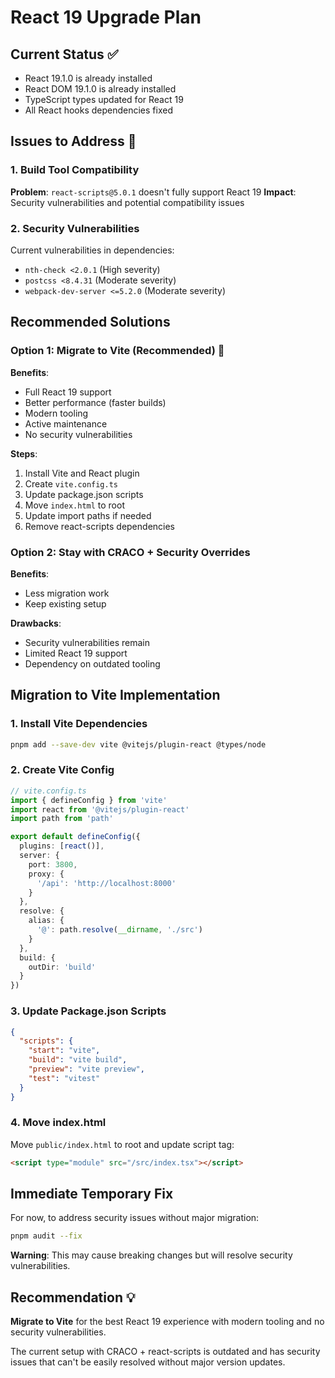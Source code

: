 # React 19 Upgrade Plan

## Current Status ✅
- React 19.1.0 is already installed
- React DOM 19.1.0 is already installed
- TypeScript types updated for React 19
- All React hooks dependencies fixed

## Issues to Address 🚨

### 1. Build Tool Compatibility
**Problem**: `react-scripts@5.0.1` doesn't fully support React 19
**Impact**: Security vulnerabilities and potential compatibility issues

### 2. Security Vulnerabilities
Current vulnerabilities in dependencies:
- `nth-check <2.0.1` (High severity)
- `postcss <8.4.31` (Moderate severity)  
- `webpack-dev-server <=5.2.0` (Moderate severity)

## Recommended Solutions

### Option 1: Migrate to Vite (Recommended) 🎯
**Benefits**:
- Full React 19 support
- Better performance (faster builds)
- Modern tooling
- Active maintenance
- No security vulnerabilities

**Steps**:
1. Install Vite and React plugin
2. Create `vite.config.ts`
3. Update package.json scripts
4. Move `index.html` to root
5. Update import paths if needed
6. Remove react-scripts dependencies

### Option 2: Stay with CRACO + Security Overrides
**Benefits**:
- Less migration work
- Keep existing setup

**Drawbacks**:
- Security vulnerabilities remain
- Limited React 19 support
- Dependency on outdated tooling

## Migration to Vite Implementation

### 1. Install Vite Dependencies
```bash
pnpm add --save-dev vite @vitejs/plugin-react @types/node
```

### 2. Create Vite Config
```typescript
// vite.config.ts
import { defineConfig } from 'vite'
import react from '@vitejs/plugin-react'
import path from 'path'

export default defineConfig({
  plugins: [react()],
  server: {
    port: 3800,
    proxy: {
      '/api': 'http://localhost:8000'
    }
  },
  resolve: {
    alias: {
      '@': path.resolve(__dirname, './src')
    }
  },
  build: {
    outDir: 'build'
  }
})
```

### 3. Update Package.json Scripts
```json
{
  "scripts": {
    "start": "vite",
    "build": "vite build",
    "preview": "vite preview",
    "test": "vitest"
  }
}
```

### 4. Move index.html
Move `public/index.html` to root and update script tag:
```html
<script type="module" src="/src/index.tsx"></script>
```

## Immediate Temporary Fix

For now, to address security issues without major migration:

```bash
pnpm audit --fix
```

**Warning**: This may cause breaking changes but will resolve security vulnerabilities.

## Recommendation 💡

**Migrate to Vite** for the best React 19 experience with modern tooling and no security vulnerabilities.

The current setup with CRACO + react-scripts is outdated and has security issues that can't be easily resolved without major version updates.